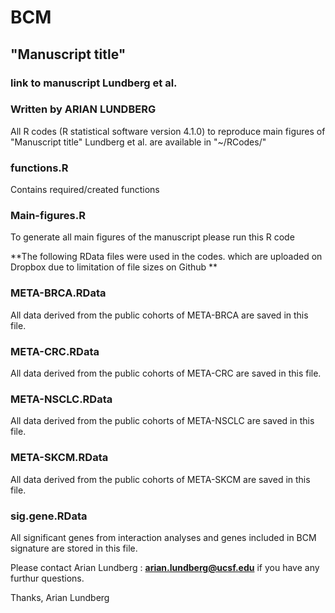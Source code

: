 # BCM

## "Manuscript title" 
### link to manuscript  Lundberg et al.

### Written by ARIAN LUNDBERG 

All R codes (R statistical software version 4.1.0) to reproduce main figures of 
"Manuscript title" 
Lundberg et al. are available in "~/RCodes/"

### functions.R
Contains required/created functions

### Main-figures.R
To generate all main figures of the manuscript please run this R code


**The following RData files were used in the codes. which are uploaded on Dropbox due to limitation of file sizes on Github **
 
### META-BRCA.RData 
All data derived from the public cohorts of META-BRCA are saved in this file. 

### META-CRC.RData 
All data derived from the public cohorts of META-CRC are saved in this file. 

### META-NSCLC.RData 
All data derived from the public cohorts of META-NSCLC are saved in this file. 

### META-SKCM.RData 
All data derived from the public cohorts of META-SKCM are saved in this file. 

### sig.gene.RData
All significant genes from interaction analyses and genes included in BCM signature are stored in this file.


Please contact Arian Lundberg : **arian.lundberg@ucsf.edu** if you have any furthur questions. 

Thanks,
Arian Lundberg
